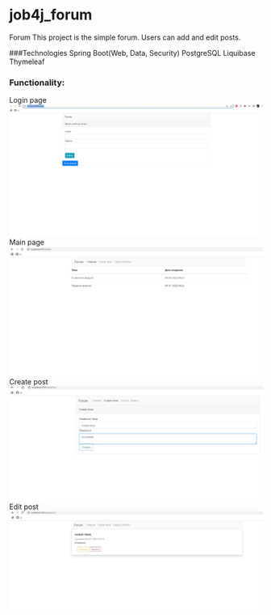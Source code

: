 # job4j_forum

Forum
This project is the simple forum. Users can add and edit posts.

###Technologies
Spring Boot(Web, Data, Security)
PostgreSQL
Liquibase
Thymeleaf

### Functionality:
Login page
![ScreenShot](images/1.JPG)
Main page
![ScreenShot](images/2.JPG)
Create post
![ScreenShot](images/3.JPG)
Edit post
![ScreenShot](images/4.JPG)
